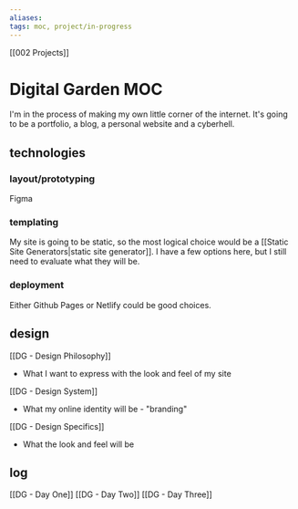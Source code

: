 ```yaml
---
aliases: 
tags: moc, project/in-progress
---
```

[[002 Projects]]
# Digital Garden MOC

I'm in the process of making my own little corner of the internet.
It's going to be a portfolio, a blog, a personal website and a cyberhell.

## technologies
### layout/prototyping
Figma
### templating
My site is going to be static, so the most logical choice would be a [[Static Site Generators|static site generator]].
I have a few options here, but I still need to evaluate what they will be.
### deployment
Either Github Pages or Netlify could be good choices.


## design

[[DG - Design Philosophy]]
- What I want to express with the look and feel of my site

[[DG - Design System]]
- What my online identity will be - "branding"

[[DG - Design Specifics]]
- What the look and feel will be

## log
[[DG - Day One]]
[[DG - Day Two]]
[[DG - Day Three]]